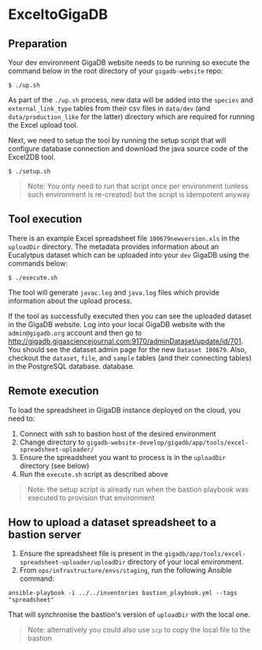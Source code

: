 # ExceltoGigaDB

## Preparation

Your dev environment GigaDB website needs to be running so execute the command
below in the root directory of your `gigadb-website` repo:
```
$ ./up.sh
```
As part of the `./up.sh` process, new data will be added into the `species` and
`external_link_type` tables from their csv files in `data/dev` (and ``data/production_like`` for the latter) directory which
are required for running the Excel upload tool.

Next, we need to setup the tool by running the setup script that will configure database connection
and download the java source code of the Excel2DB tool.

```
$ ./setup.sh
```

>Note: You only need to run that script once per environment (unless such environment is re-created)
> but the script is idempotent anyway

## Tool execution

There is an example Excel spreadsheet file `100679newversion.xls` in the 
`uploadDir` directory. The metadata provides information about an Eucalytpus 
dataset which can be uploaded into your `dev` GigaDB using the commands below:
```
$ ./execute.sh
```

The tool will generate `javac.log` and `java.log` files which provide 
information about the upload process.

If the tool as successfully executed then you can see the uploaded dataset in 
the GigaDB website. Log into your local GigaDB website with the 
`admin@gigadb.org` account and then go to http://gigadb.gigasciencejournal.com:9170/adminDataset/update/id/701. You should see the dataset admin page for
the new `Dataset 100679`. Also, checkout the `dataset`, ``file``, and ``sample`` tables (and their connecting tables) in the PostgreSQL database.
database.


## Remote execution

To load the spreadsheet in GigaDB instance deployed on the cloud, you need to:
1. Connect with ssh to bastion host of the desired environment
2. Change directory to ``gigadb-website-develop/gigadb/app/tools/excel-spreadsheet-uploader/``
3. Ensure the spreadsheet you want to process is in the ``uploadDir`` directory (see below)
4. Run the ``execute.sh`` script as described above

>Note: the setup script is already run when the bastion playbook was executed to provision that environment

## How to upload a dataset spreadsheet to a bastion server

1. Ensure the spreadsheet file is present in the ``gigadb/app/tools/excel-spreadsheet-uploader/uploadDir`` directory of your local environment.
2. From ``ops/infrastructure/envs/staging``, run the following Ansible command: 

```
ansible-playbook -i ../../inventories bastion_playbook.yml --tags "spreadsheet" 
```

That will synchronise the bastion's version of ``uploadDir`` with the local one.

>Note: alternatively you could also use ``scp`` to copy the local file to the bastion